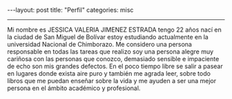 ---layout: post
title: "Perfil"
categories: misc

---
Mi nombre es JESSICA VALERIA JIMENEZ ESTRADA tengo 22 años nací en la ciudad de San Miguel de Bolívar estoy estudiando actualmente en la universidad Nacional de Chimborazo. Me considero una persona responsable en todas las tareas que realizo soy una persona alegre muy cariñosa con las personas que conozco, demasiado sensible e impaciente de echo son mis grandes defectos. En el poco tiempo libre se salir a pasear en lugares donde exista aire puro y también me agrada leer, sobre todo libros que me puedan enseñar sobre la vida y me ayuden a ser una mejor persona en el ámbito académico y profesional.


